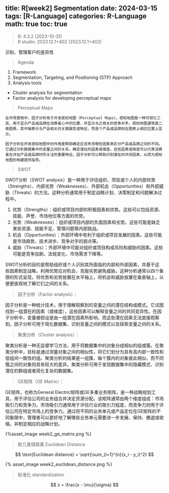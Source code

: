 title: R[week2] Segmentation
date: 2024-03-15
tags: [R-Language]
categories: R-Language
math: true
toc: true
---

> R: 4.3.2 (2023-10-31)  
> R studio: 2023.12.1+402 (2023.12.1+402)

识别、管理客户的差异性

> Agenda
1. Framework
2. Segmentation, Targeting, and Positioning (STP) Approach
3. Analysis tools
- Cluster analysis for segmentation
- Factor analysis for developing perceptual maps

> Perceptual Maps

```
在市场营销中，因子分析用于开发感知地图（Perceptual Maps）。感知地图是一种可视化工具，用于显示产品或品牌在消费者心中的位置，并显示与之相关的竞争对手。感知地图通常是二维图表，其中轴表示与产品相关的关键属性或特征，而各个产品或品牌则在图表上相应位置上显示。

因子分析在开发感知地图中的作用是帮助确定应该考虑哪些因素来区分产品或品牌之间的不同。它通过分析数据集中的变量之间的关系，确定潜在的因素或维度。这些因素或维度可以代表消费者在评估产品或品牌时所关注的重要特征。因子分析可以帮助识别潜在的共同因素，从而为感知地图的构建提供指导。
```

> SWOT

SWOT分析（SWOT analysis）是一种用于评估组织、项目或个人的内部优势（Strengths）、内部劣势（Weaknesses）、外部机会（Opportunities）和外部威胁（Threats）的方法。这种分析通常用于制定战略计划、决策制定和问题解决过程中。  

1. 优势（Strengths）：组织或项目内部的积极因素和优势。这些可以包括资源、技能、声誉、市场地位等方面的优势。
2. 劣势（Weaknesses）：组织或项目内部的负面因素和劣势。这些可能是缺乏某些资源、技能不足、管理问题等内部挑战。
3. 机会（Opportunities）：外部环境中有利于组织或项目发展的因素。这些可能是市场趋势、技术进步、竞争对手的弱点等。
4. 威胁（Threats）：外部环境中可能对组织或项目构成风险和威胁的因素。这些可能是竞争加剧、法规变化、市场需求下降等。

SWOT分析的目的是帮助组织或个人识别其所面临的内部和外部因素，并基于这些因素制定战略，利用优势应对机会，克服劣势避免威胁。这种分析通常以四个象限的形式呈现，将优势和劣势放置在水平轴上，将机会和威胁放置在垂直轴上，以便更直观地了解它们之间的关系。

> 因子分析（Factor analysis）：

因子分析是一种统计技术，用于理解观察到的变量之间的潜在结构或模式。它试图找到一组潜在的因素（或维度），这些因素可以解释变量之间的共同变异性。在因子分析中，变量被假设是由一组潜在因素所影响，而这些潜在因素无法直接观察到。因子分析可用于简化数据集、识别变量之间的模式以及探索变量之间的关系。

> 聚类分析（Cluster analysis）：

聚类分析是一种无监督学习方法，用于将数据集中的对象分成相似的组或簇。在聚类分析中，目标是通过测量对象之间的相似性，将它们划分为具有高内部一致性和低组间一致性的组。聚类分析的结果是一组簇，每个簇内的对象彼此相似，而不同簇之间的对象则具有较大的差异。聚类分析可用于发现数据集中的隐藏模式、识别潜在的群组或者简化复杂的数据集。

> GE矩阵（GE Matrix）：

GE矩阵，也称为General Electric矩阵或GE多重业务矩阵，是一种战略规划工具，用于评估公司的业务组合并决定资源分配。该矩阵通常由两个维度组成：市场吸引力和竞争力。市场吸引力通常用于评估行业的吸引力程度，而竞争力则用于评估公司在特定市场上的竞争力。通过将不同的业务单元或产品定位在GE矩阵的不同象限中，管理者可以更好地了解哪些业务单元需要进一步发展、保持、撤退或收缩，并制定相应的战略计划。

{%asset_image week2_ge_matrix.png %}

> 欧几里得距离 Euclidean Distance

$$
\text{Euclidean distance} = \sqrt{\sum_{i=1}^{n}(x_i - y_i)^2}
$$

{% asset_image week2_euclidean_distance.png %}

> 标准化 standardization

$$
z = \frac{x - \mu}{\sigma} 
$$


